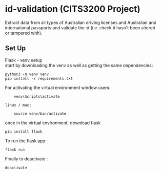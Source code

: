 # id-validation (CITS3200 Project)

Extract data from all types of Australian driving licenses and Australian and international passports and validate the id (i.e. check it hasn't been altered or tampered with).

## Set Up

Flask - venv setup  
start by downloading the venv as well as getting the same dependencies:

    python3 -m venv venv
    pip install -r requirements.txt 

For activating the virtual environment
    window users:
        
        venv\Scripts\activate

    linux / mac:

        source venv/bin/activate
    
once in the virtual environment, download flask
    
    pip install flask

To run the flask app :

    flask run

Finally to deactivate :

    deactivate

